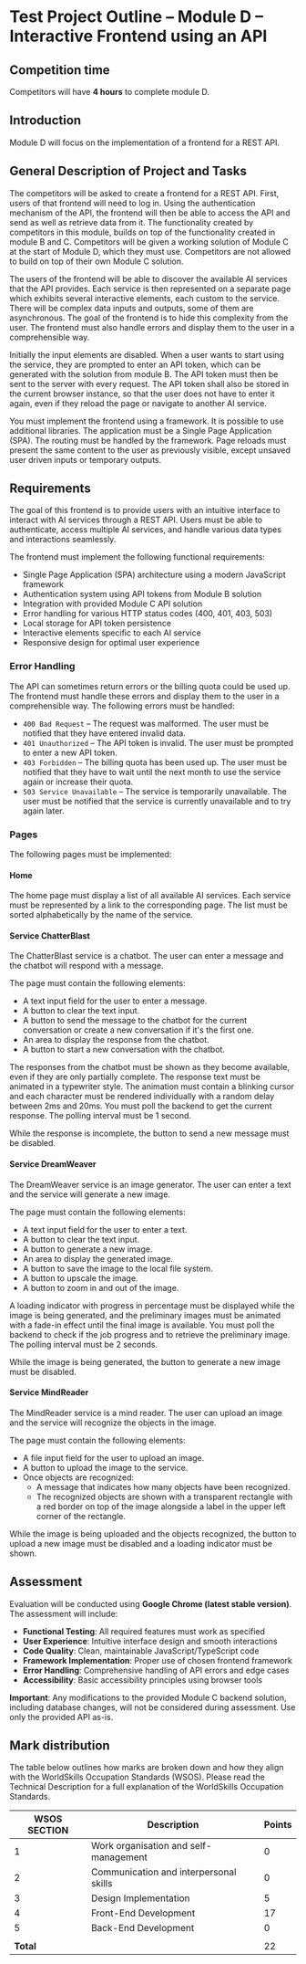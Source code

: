 # Test Project Outline – Module D – Interactive Frontend using an API

## Competition time

Competitors will have **4 hours** to complete module D.

## Introduction

Module D will focus on the implementation of a frontend for a REST API.

## General Description of Project and Tasks

The competitors will be asked to create a frontend for a REST API. First, users of that frontend will need to log in. Using the authentication mechanism of the API, the frontend will then be able to access the API and send as well as retrieve data from it. The functionality created by competitors in this module, builds on top of the functionality created in module B and C. Competitors will be given a working solution of Module C at the start of Module D, which they must use. Competitors are not allowed to build on top of their own Module C solution.

The users of the frontend will be able to discover the available AI services that the API provides. Each service is then represented on a separate page which exhibits several interactive elements, each custom to the service. There will be complex data inputs and outputs, some of them are asynchronous. The goal of the frontend is to hide this complexity from the user. The frontend must also handle errors and display them to the user in a comprehensible way.

Initially the input elements are disabled. When a user wants to start using the service, they are prompted to enter an API token, which can be generated with the solution from module B. The API token must then be sent to the server with every request. The API token shall also be stored in the current browser instance, so that the user does not have to enter it again, even if they reload the page or navigate to another AI service.

You must implement the frontend using a framework. It is possible to use additional libraries. The application must be a Single Page Application (SPA). The routing must be handled by the framework. Page reloads must present the same content to the user as previously visible, except unsaved user driven inputs or temporary outputs.

## Requirements

The goal of this frontend is to provide users with an intuitive interface to interact with AI services through a REST API. Users must be able to authenticate, access multiple AI services, and handle various data types and interactions seamlessly.

The frontend must implement the following functional requirements:

- Single Page Application (SPA) architecture using a modern JavaScript framework
- Authentication system using API tokens from Module B solution  
- Integration with provided Module C API solution
- Error handling for various HTTP status codes (400, 401, 403, 503)
- Local storage for API token persistence
- Interactive elements specific to each AI service
- Responsive design for optimal user experience

### Error Handling

The API can sometimes return errors or the billing quota could be used up. The frontend must handle these errors and display them to the user in a comprehensible way. The following errors must be handled:

- `400 Bad Request` – The request was malformed. The user must be notified that they have entered invalid data.
- `401 Unauthorized` – The API token is invalid. The user must be prompted to enter a new API token.
- `403 Forbidden` – The billing quota has been used up. The user must be notified that they have to wait until the next month to use the service again or increase their quota.
- `503 Service Unavailable` – The service is temporarily unavailable. The user must be notified that the service is currently unavailable and to try again later.

### Pages

The following pages must be implemented:

#### Home

The home page must display a list of all available AI services. Each service must be represented by a link to the corresponding page. The list must be sorted alphabetically by the name of the service.

#### Service ChatterBlast

The ChatterBlast service is a chatbot. The user can enter a message and the chatbot will respond with a message.

The page must contain the following elements:

- A text input field for the user to enter a message.
- A button to clear the text input.
- A button to send the message to the chatbot for the current conversation or create a new conversation if it's the first one.
- An area to display the response from the chatbot.
- A button to start a new conversation with the chatbot.

The responses from the chatbot must be shown as they become available, even if they are only partially complete. The response text must be animated in a typewriter style. The animation must contain a blinking cursor and each character must be rendered individually with a random delay between 2ms and 20ms. You must poll the backend to get the current response. The polling interval must be 1 second.

While the response is incomplete, the button to send a new message must be disabled.

#### Service DreamWeaver

The DreamWeaver service is an image generator. The user can enter a text and the service will generate a new image.

The page must contain the following elements:

- A text input field for the user to enter a text.
- A button to clear the text input.
- A button to generate a new image.
- An area to display the generated image.
- A button to save the image to the local file system.
- A button to upscale the image.
- A button to zoom in and out of the image.

A loading indicator with progress in percentage must be displayed while the image is being generated, and the preliminary images must be animated with a fade-in effect until the final image is available. You must poll the backend to check if the job progress and to retrieve the preliminary image. The polling interval must be 2 seconds.

While the image is being generated, the button to generate a new image must be disabled.

#### Service MindReader

The MindReader service is a mind reader. The user can upload an image and the service will recognize the objects in the image.

The page must contain the following elements:

- A file input field for the user to upload an image.
- A button to upload the image to the service.
- Once objects are recognized:
  - A message that indicates how many objects have been recognized.
  - The recognized objects are shown with a transparent rectangle with a red border on top of the image alongside a label in the upper left corner of the rectangle.

While the image is being uploaded and the objects recognized, the button to upload a new image must be disabled and a loading indicator must be shown.

## Assessment

Evaluation will be conducted using **Google Chrome (latest stable version)**. The assessment will include:

- **Functional Testing**: All required features must work as specified
- **User Experience**: Intuitive interface design and smooth interactions
- **Code Quality**: Clean, maintainable JavaScript/TypeScript code
- **Framework Implementation**: Proper use of chosen frontend framework
- **Error Handling**: Comprehensive handling of API errors and edge cases
- **Accessibility**: Basic accessibility principles using browser tools

**Important**: Any modifications to the provided Module C backend solution, including database changes, will not be considered during assessment. Use only the provided API as-is.

## Mark distribution

The table below outlines how marks are broken down and how they align with the WorldSkills Occupation Standards (WSOS).
Please read the Technical Description for a full explanation of the WorldSkills Occupation Standards.

| WSOS SECTION | Description                            | Points |
| ------------ | -------------------------------------- | ------ |
| 1            | Work organisation and self-management  | 0      |
| 2            | Communication and interpersonal skills | 0      |
| 3            | Design Implementation                  | 5      |
| 4            | Front-End Development                  | 17     |
| 5            | Back-End Development                   | 0      |
|              |                                        |        |
| **Total**    |                                        | 22     |
